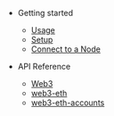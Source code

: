 - Getting started

  - [Usage](getting-started/)
  - [Setup](getting-started/setup.md)
  - [Connect to a Node](getting-started/connect.md)

- API Reference
  - [Web3](reference/Web3.md)
  - [web3-eth](reference/web3-eth.md)
  - [web3-eth-accounts](reference/web3-eth-accounts.md)
